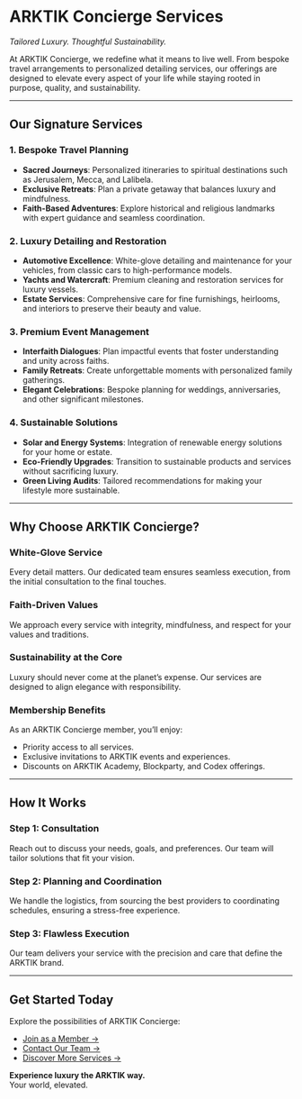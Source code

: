 # **ARKTIK Concierge Services**
*Tailored Luxury. Thoughtful Sustainability.*

At ARKTIK Concierge, we redefine what it means to live well. From bespoke travel arrangements to personalized detailing services, our offerings are designed to elevate every aspect of your life while staying rooted in purpose, quality, and sustainability.

---

## **Our Signature Services**

### **1. Bespoke Travel Planning**
- **Sacred Journeys**: Personalized itineraries to spiritual destinations such as Jerusalem, Mecca, and Lalibela.
- **Exclusive Retreats**: Plan a private getaway that balances luxury and mindfulness.
- **Faith-Based Adventures**: Explore historical and religious landmarks with expert guidance and seamless coordination.

### **2. Luxury Detailing and Restoration**
- **Automotive Excellence**: White-glove detailing and maintenance for your vehicles, from classic cars to high-performance models.
- **Yachts and Watercraft**: Premium cleaning and restoration services for luxury vessels.
- **Estate Services**: Comprehensive care for fine furnishings, heirlooms, and interiors to preserve their beauty and value.

### **3. Premium Event Management**
- **Interfaith Dialogues**: Plan impactful events that foster understanding and unity across faiths.
- **Family Retreats**: Create unforgettable moments with personalized family gatherings.
- **Elegant Celebrations**: Bespoke planning for weddings, anniversaries, and other significant milestones.

### **4. Sustainable Solutions**
- **Solar and Energy Systems**: Integration of renewable energy solutions for your home or estate.
- **Eco-Friendly Upgrades**: Transition to sustainable products and services without sacrificing luxury.
- **Green Living Audits**: Tailored recommendations for making your lifestyle more sustainable.

---

## **Why Choose ARKTIK Concierge?**

### **White-Glove Service**
Every detail matters. Our dedicated team ensures seamless execution, from the initial consultation to the final touches.

### **Faith-Driven Values**
We approach every service with integrity, mindfulness, and respect for your values and traditions.

### **Sustainability at the Core**
Luxury should never come at the planet’s expense. Our services are designed to align elegance with responsibility.

### **Membership Benefits**
As an ARKTIK Concierge member, you’ll enjoy:
- Priority access to all services.
- Exclusive invitations to ARKTIK events and experiences.
- Discounts on ARKTIK Academy, Blockparty, and Codex offerings.

---

## **How It Works**

### **Step 1: Consultation**
Reach out to discuss your needs, goals, and preferences. Our team will tailor solutions that fit your vision.

### **Step 2: Planning and Coordination**
We handle the logistics, from sourcing the best providers to coordinating schedules, ensuring a stress-free experience.

### **Step 3: Flawless Execution**
Our team delivers your service with the precision and care that define the ARKTIK brand.

---

## **Get Started Today**

Explore the possibilities of ARKTIK Concierge:
- [Join as a Member →](../arktik_lifestyle/membership.md)
- [Contact Our Team →](mailto:concierge@arktikinitiative.com)
- [Discover More Services →](../arktik_blockparty/index.md)

**Experience luxury the ARKTIK way.**  
Your world, elevated.
